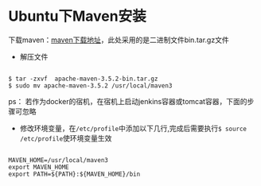 # Ubuntu下Maven安装

下载maven：[maven下载地址](http://maven.apache.org/download.cgi)，此处采用的是二进制文件bin.tar.gz文件


* 解压文件
<pre><code>
$ tar -zxvf  apache-maven-3.5.2-bin.tar.gz 
$ sudo mv apache-maven-3.5.2 /usr/local/maven3 
</code></pre> 
ps： 若作为docker的宿机，在宿机上启动jenkins容器或tomcat容器，下面的步骤可忽略
* 修改环境变量，在`/etc/profile`中添加以下几行,完成后需要执行`$ source /etc/profile`使环境变量生效
<pre><code>
MAVEN_HOME=/usr/local/maven3
export MAVEN_HOME
export PATH=${PATH}:${MAVEN_HOME}/bin
</code></pre>